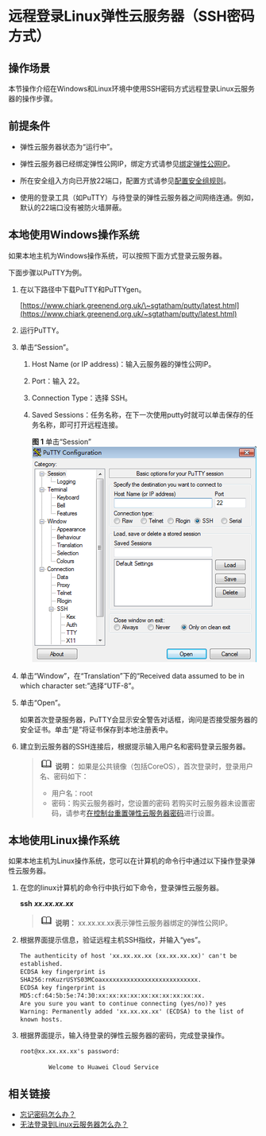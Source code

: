 # 远程登录Linux弹性云服务器（SSH密码方式）<a name="ZH-CN_TOPIC_0017955633"></a>

## 操作场景<a name="section193261132111117"></a>

本节操作介绍在Windows和Linux环境中使用SSH密码方式远程登录Linux云服务器的操作步骤。

## 前提条件<a name="section58260650112020"></a>

-   弹性云服务器状态为“运行中”。
-   弹性云服务器已经绑定弹性公网IP，绑定方式请参见[绑定弹性公网IP](绑定弹性公网IP.md)。

-   所在安全组入方向已开放22端口，配置方式请参见[配置安全组规则](配置安全组规则.md)。
-   使用的登录工具（如PuTTY）与待登录的弹性云服务器之间网络连通。例如，默认的22端口没有被防火墙屏蔽。

## 本地使用Windows操作系统<a name="section62068112020"></a>

如果本地主机为Windows操作系统，可以按照下面方式登录云服务器。

下面步骤以PuTTY为例。

1.  在以下路径中下载PuTTY和PuTTYgen。

    [https://www.chiark.greenend.org.uk/\~sgtatham/putty/latest.html](https://www.chiark.greenend.org.uk/~sgtatham/putty/latest.html)

2.  运行PuTTY。
3.  单击“Session”。
    1.  Host Name \(or IP address\)：输入云服务器的弹性公网IP。
    2.  Port：输入 22。
    3.  Connection Type：选择 SSH。
    4.  Saved Sessions：任务名称，在下一次使用putty时就可以单击保存的任务名称，即可打开远程连接。

        **图 1**  单击“Session”<a name="fig74247114018"></a>  
        ![](figures/单击-Session.png "单击-Session")

4.  单击“Window”，在“Translation”下的“Received data assumed to be in which character set:”选择“UTF-8”。
5.  单击“Open”。

    如果首次登录服务器，PuTTY会显示安全警告对话框，询问是否接受服务器的安全证书。单击“是”将证书保存到本地注册表中。

6.  建立到云服务器的SSH连接后，根据提示输入用户名和密码登录云服务器。

    >![](public_sys-resources/icon-note.gif) **说明：** 
    >如果是公共镜像（包括CoreOS），首次登录时，登录用户名、密码如下：
    >-   用户名：root
    >-   密码：购买云服务器时，您设置的密码
    >    若购买时云服务器未设置密码，请参考[在控制台重置弹性云服务器密码](在控制台重置弹性云服务器密码.md)进行设置。

## 本地使用Linux操作系统<a name="section20811823174313"></a>

如果本地主机为Linux操作系统，您可以在计算机的命令行中通过以下操作登录弹性云服务器。

1.  在您的linux计算机的命令行中执行如下命令，登录弹性云服务器。

    **ssh** _**xx.xx.xx.xx**_

    >![](public_sys-resources/icon-note.gif) **说明：** 
    >xx.xx.xx.xx表示弹性云服务器绑定的弹性公网IP。

2.  根据界面提示信息，验证远程主机SSH指纹，并输入“yes”。

    ```
    The authenticity of host 'xx.xx.xx.xx (xx.xx.xx.xx)' can't be established.
    ECDSA key fingerprint is SHA256:rnKuzrUSYS03MCoaxxxxxxxxxxxxxxxxxxxxxxxxxxx.
    ECDSA key fingerprint is MD5:cf:64:5b:5e:74:30:xx:xx:xx:xx:xx:xx:xx:xx:xx:xx.
    Are you sure you want to continue connecting (yes/no)? yes                
    Warning: Permanently added 'xx.xx.xx.xx' (ECDSA) to the list of known hosts.
    ```

3.  根据界面提示，输入待登录的弹性云服务器的密码，完成登录操作。

    ```
    root@xx.xx.xx.xx's password: 
    
            Welcome to Huawei Cloud Service
    ```

## 相关链接<a name="section2826432183510"></a>

-   [忘记密码怎么办？](密码使用场景介绍.md)
-   [无法登录到Linux云服务器怎么办？](https://support.huaweicloud.com/ecs_faq/zh-cn_topic_0105127983.html)

